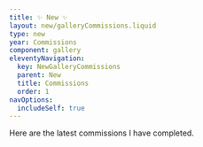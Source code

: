 ```yaml
---
title: ✨ New ✨
layout: new/galleryCommissions.liquid
type: new
year: Commissions
component: gallery
eleventyNavigation:
  key: NewGalleryCommissions
  parent: New
  title: Commissions
  order: 1
navOptions:
  includeSelf: true
---
```


Here are the latest commissions I have completed.
